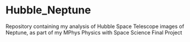# Hubble_Neptune
Repository containing my analysis of Hubble Space Telescope images of Neptune, as part of my MPhys Physics with Space Science Final Project
